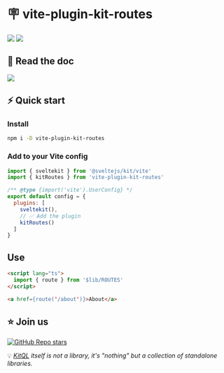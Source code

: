 # 🪧 vite-plugin-kit-routes

[![](https://img.shields.io/npm/v/vite-plugin-kit-routes?color=&logo=npm)](https://www.npmjs.com/package/vite-plugin-kit-routes)
[![](https://img.shields.io/npm/dm/vite-plugin-kit-routes?&logo=npm)](https://www.npmjs.com/package/vite-plugin-kit-routes)

## 📖 Read the doc

[![](https://img.shields.io/badge/Documentation%20of-vite%20plugin%20kit%20routes-FF3E00.svg?style=flat&logo=stackblitz&logoColor=FF3E00)](https://kitql.dev/docs/tools/06_vite-plugin-kit-routes)

## ⚡️ Quick start

### Install

```bash
npm i -D vite-plugin-kit-routes
```

### Add to your Vite config

```js
import { sveltekit } from '@sveltejs/kit/vite'
import { kitRoutes } from 'vite-plugin-kit-routes'

/** @type {import('vite').UserConfig} */
export default config = {
  plugins: [
    sveltekit(),
    // ✅ Add the plugin
    kitRoutes()
  ]
}
```

## Use

```html
<script lang="ts">
  import { route } from '$lib/ROUTES'
</script>

<a href={route('/about')}>About</a>
```

## ⭐️ Join us

[![GitHub Repo stars](https://img.shields.io/github/stars/jycouet/kitql?logo=github&label=KitQL&color=#4ACC31)](https://github.com/jycouet/kitql)

💡 _[KitQL](https://www.kitql.dev/docs) itself is not a library, it's "nothing" but a collection of
standalone libraries._
